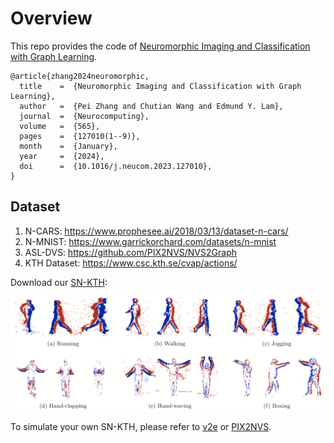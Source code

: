 # Overview
This repo provides the code of [Neuromorphic Imaging and Classification with Graph Learning](https://doi.org/10.1016/j.neucom.2023.127010).
```
@article{zhang2024neuromorphic,
  title    =  {Neuromorphic Imaging and Classification with Graph Learning},
  author   =  {Pei Zhang and Chutian Wang and Edmund Y. Lam},
  journal  =  {Neurocomputing},
  volume   =  {565},
  pages    =  {127010(1--9)},
  month    =  {January},
  year     =  {2024},
  doi      =  {10.1016/j.neucom.2023.127010},
}
```
## Dataset
1. N-CARS:      https://www.prophesee.ai/2018/03/13/dataset-n-cars/
2. N-MNIST:     https://www.garrickorchard.com/datasets/n-mnist
3. ASL-DVS:     https://github.com/PIX2NVS/NVS2Graph
4. KTH Dataset: https://www.csc.kth.se/cvap/actions/

Download our [SN-KTH](https://connecthkuhk-my.sharepoint.com/:u:/g/personal/u3008016_connect_hku_hk/EQ1s3MCBCFhMiE7Vvi7786kBdZ1RBr-kceZL3zQPUktxsA):

![SN-KTH](./imgs/snkth.png)

To simulate your own SN-KTH, please refer to [v2e](https://github.com/SensorsINI/v2e) or [PIX2NVS](https://github.com/PIX2NVS/PIX2NVS).




